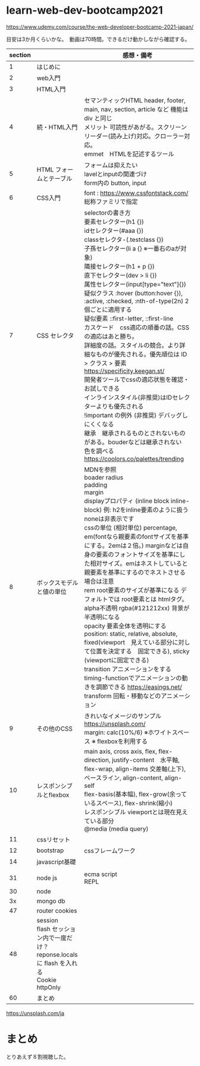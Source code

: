 # learn-web-dev-bootcamp2021

https://www.udemy.com/course/the-web-developer-bootcamp-2021-japan/

目安は3か月くらいかな。　動画は70時間。できるだけ動かしながら確認する。

| section |  | 感想・備考 |
| --- | --- | --- |
| 1 | はじめに | |
| 2 | web入門 | |
| 3 | HTML入門 | |
| 4 | 続・HTML入門 | セマンティックHTML header, footer, main, nav, section, article など 機能は div と同じ<br>メリット 可読性があがる。スクリーンリーダー(読み上げ)対応。クローラー対応。<br>emmet　HTMLを記述するツール | |
| 5 | HTML フォームとテーブル | フォームは抑えたい<br>lavelとinputの関連づけ<br>form内の button, input | 
| 6 | CSS入門 | font : https://www.cssfontstack.com/ <br>総称ファミリで指定 |
| 7 | CSS セレクタ | selectorの書き方<br>要素セレクター(h1 {})<br>idセレクター(#aaa {})<br>classセレクタ-(.testclass {})<br>子孫セレクター(li a {} ※一番右のaが対象) <br>隣接セレクター(h1 + p {})<br>直下セレクター(dev > li {})<br>属性セレクター(input[type="text"]{})<br>疑似クラス :hover (button:hover {}), :active, :checked, :nth-of-type(2n) 2個ごとに適用する <br>疑似要素 ::first-letter, ::first-line<br>カスケード　css適応の順番の話。CSSの適応はあと勝ち。<br>詳細度の話。スタイルの競合。より詳細なものが優先される。優先順位は ID > クラス > 要素  https://specificity.keegan.st/<br>開発者ツールでcssの適応状態を確認・お試しできる<br>インラインスタイル(非推奨)はIDセレクターよりも優先される<br>!important の例外 (非推奨) デバッグしにくくなる<br>継承　継承されるものとされないものがある。bouderなどは継承されない<br>色を調べる https://coolors.co/palettes/trending|
| 8 | ボックスモデルと値の単位 | MDNを参照<br>boader radius <br>padding <br> margin <br> displayプロパティ (inline block inline-block) 例: h2をinline要素のように扱う noneは非表示です <br>cssの単位 (相対単位) percentage, em(fontなら親要素のfontサイズを基準にする。2emは２倍。) marginなどは自身の要素のフォントサイズを基準にした相対サイズ。emはネストしていると親要素を基準にするのでネストさせる場合は注意<br>rem root要素のサイズが基準になる デフォルトでは root要素とは htmlタグ。 <br> alpha不透明 rgba(#121212xx) 背景が半透明になる<br>opacity 要素全体を透明にする<br>position: static, relative, absolute, fixed(viewport　見えている部分に対して位置を決定する　固定できる), sticky (viewportに固定できる) <br>transition アニメーションをする timing-functionでアニメーションの動きを調節できる https://easings.net/ <br>transform 回転・移動などのアニメーション|
| 9 | その他のCSS | きれいなイメージのサンプル https://unsplash.com/ <br> margin: calc(10%/6) ※ホワイトスペース ※ flexboxを利用する|
| 10 | レスポンシブルとflexbox | main axis, cross axis, flex, flex-direction, justify-content　水平軸, flex-wrap, align-items 交差軸(上下), ベースライン, align-content, align-self<br> flex-basis(基本幅), flex-grow(余っているスペース), flex-shrink(縮小)<br>レスポンシブル  viewportとは現在見えている部分<br>@media (media query) |
| 11 | cssリセット||
| 12 | bootstrap | cssフレームワーク |
| 14 | javascript基礎 |  |
| | | |
| 31 | node js | ecma script<br>REPL <br> |
| 30 | node |  |
| 3x | mongo db |  |
| 47 | router cookies |  |
| 48 | session <br>flash セッション内で一度だけ？<br>reponse.locals に flash を入れる <br> Cookie httpOnly|  |
| 60 | まとめ |  |


https://unsplash.com/ja

# まとめ
とりあえず８割視聴した。